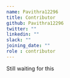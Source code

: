 ```yaml
---
name: Pavithra12296
title: Contributor
github: Pavithra12296
twitter: ""
linkedin: ""
slack: ""
joining_date: ""
role : contributor
---
```


Still waiting for this
